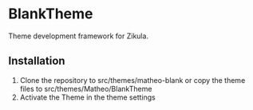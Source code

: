 BlankTheme
==============

Theme development framework for Zikula.

Installation
------------
1. Clone the repository to src/themes/matheo-blank or copy the theme files to src/themes/Matheo/BlankTheme
2. Activate the Theme in the theme settings
